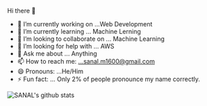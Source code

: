 Hi there 👋



- 🔭 I’m currently working on ...Web Development
- 🌱 I’m currently learning ... Machine Lerning
- 👯 I’m looking to collaborate on ... Machine Learning
- 🤔 I’m looking for help with ... AWS
- 💬 Ask me about ... Anything
- 📫 How to reach me: ...sanal.m1600@gmail.com
- 😄 Pronouns: ...He/Him
- ⚡ Fun fact: ... Only 2% of people pronounce my name correctly. 

![SANAL's github stats](https://github-readme-stats.vercel.app/api?username=16-sanalmishra&theme=dark&show_icons=true)



